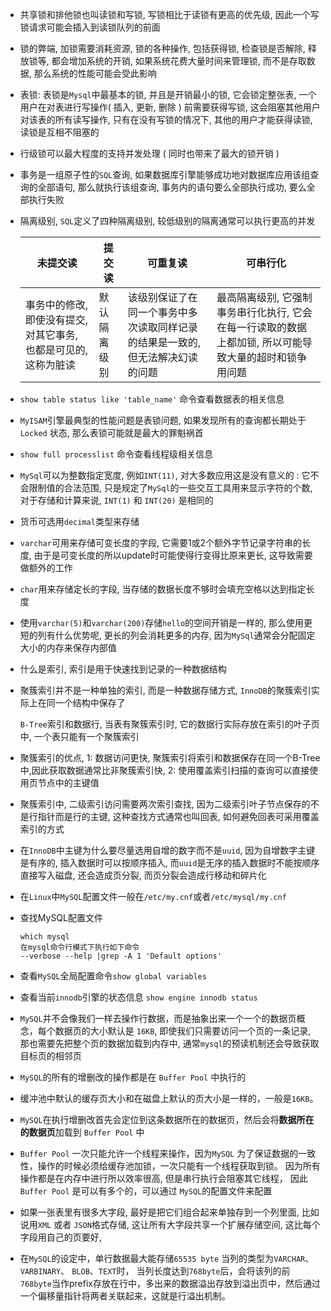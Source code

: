 - 共享锁和排他锁也叫读锁和写锁, 写锁相比于读锁有更高的优先级, 因此一个写锁请求可能会插入到读锁队列的前面

- 锁的弊端, 加锁需要消耗资源, 锁的各种操作, 包括获得锁, 检查锁是否解除, 释放锁等, 都会增加系统的开销, 如果系统花费大量时间来管理锁, 而不是存取数据, 那么系统的性能可能会受此影响

- 表锁: 表锁是`Mysql`中最基本的锁, 并且是开销最小的锁, 它会锁定整张表, 一个用户在对表进行写操作( 插入, 更新, 删除 ) 前需要获得写锁, 这会阻塞其他用户对该表的所有读写操作, 只有在没有写锁的情况下, 其他的用户才能获得读锁, 读锁是互相不阻塞的

- 行级锁可以最大程度的支持并发处理 ( 同时也带来了最大的锁开销 )

- 事务是一组原子性的`SQL`查询, 如果数据库引擎能够成功地对数据库应用该组查询的全部语句, 那么就执行该组查询, 事务内的语句要么全部执行成功, 要么全部执行失败

- 隔离级别, `SQL`定义了四种隔离级别, 较低级别的隔离通常可以执行更高的并发

  | 未提交读                                                     | 提交读       | 可重复读                                                     | 可串行化                                                     |
  | ------------------------------------------------------------ | ------------ | ------------------------------------------------------------ | ------------------------------------------------------------ |
  | 事务中的修改, 即使没有提交,对其它事务, 也都是可见的, 这称为脏读 | 默认隔离级别 | 该级别保证了在同一个事务中多次读取同样记录的结果是一致的, 但无法解决幻读的问题 | 最高隔离级别, 它强制事务串行化执行, 它会在每一行读取的数据上都加锁, 所以可能导致大量的超时和锁争用问题 |

- `show table status like 'table_name'` 命令查看数据表的相关信息

- `MyISAM`引擎最典型的性能问题是表锁问题, 如果发现所有的查询都长期处于 `Locked` 状态, 那么表锁可能就是最大的罪魁祸首

- `show full processlist` 命令查看线程级相关信息

- `MySql`可以为整数指定宽度, 例如`INT(11)`, 对大多数应用这是没有意义的 : 它不会限制值的合法范围, 只是规定了`MySql`的一些交互工具用来显示字符的个数, 对于存储和计算来说, `INT(1)` 和 `INT(20)` 是相同的

- 货币可选用`decimal`类型来存储

- `varchar`可用来存储可变长度的字段, 它需要1或2个额外字节记录字符串的长度, 由于是可变长度的所以update时可能使得行变得比原来更长, 这导致需要做额外的工作

- `char`用来存储定长的字段, 当存储的数据长度不够时会填充空格以达到指定长度

- 使用`varchar(5)`和`varchar(200)`存储`hello`的空间开销是一样的, 那么使用更短的列有什么优势呢, 更长的列会消耗更多的内存, 因为`MySql`通常会分配固定大小的内存来保存内部值

- 什么是索引, 索引是用于快速找到记录的一种数据结构

- 聚簇索引并不是一种单独的索引, 而是一种数据存储方式, `InnoDB`的聚簇索引实际上在同一个结构中保存了

  `B-Tree`索引和数据行, 当表有聚簇索引时, 它的数据行实际存放在索引的叶子页中, 一个表只能有一个聚簇索引
  
- 聚簇索引的优点, 1: 数据访问更快, 聚簇索引将索引和数据保存在同一个B-Tree中,因此获取数据通常比非聚簇索引快, 2: 使用覆盖索引扫描的查询可以直接使用页节点中的主键值

- 聚簇索引中, 二级索引访问需要两次索引查找,  因为二级索引叶子节点保存的不是行指针而是行的主键, 这种查找方式通常也叫回表, 如何避免回表可采用覆盖索引的方式

- 在`InnoDB`中主键为什么要尽量选用自增的数字而不是`uuid`, 因为自增数字主键是有序的, 插入数据时可以按顺序插入, 而`uuid`是无序的插入数据时不能按顺序直接写入磁盘, 还会造成页分裂, 而页分裂会造成行移动和碎片化

- 在`Linux`中`MySQL`配置文件一般在`/etc/my.cnf`或者`/etc/mysql/my.cnf`

- 查找MySQL配置文件

  ```
  which mysql
  在mysql命令行模式下执行如下命令
  --verbose --help |grep -A 1 'Default options'
  ```


- 查看`MySQL`全局配置命令`show global variables`
- 查看当前`innodb`引擎的状态信息 `show engine innodb status`
- `MySQL`并不会像我们一样去操作行数据，而是抽象出来一个一个的数据页概念，每个数据页的大小默认是 `16KB`,  即使我们只需要访问一个页的一条记录,  那也需要先把整个页的数据加载到内存中, 通常`mysql`的预读机制还会导致获取目标页的相邻页
-  `MySQL`的所有的增删改的操作都是在 `Buffer Pool` 中执行的 
-  缓冲池中默认的缓存页大小和在磁盘上默认的页大小是一样的，一般是`16KB`。 
-   `MySQL`在执行增删改首先会定位到这条数据所在的数据页，然后会将**数据所在的数据页**加载到 `Buffer Pool` 中 
-  `Buffer Pool` 一次只能允许一个线程来操作，因为`MySQL` 为了保证数据的一致性，操作的时候必须给缓存池加锁，一次只能有一个线程获取到锁。 因为所有操作都是在内存中进行所以效率很高,  但是串行执行会阻塞其它线程， 因此`Buffer Pool` 是可以有多个的，可以通过 `MySQL`的配置文件来配置
-  如果一张表里有很多大字段, 最好是把它们组合起来单独存到一个列里面, 比如说用`XML` 或者 `JSON`格式存储, 这让所有大字段共享一个扩展存储空间, 这比每个字段用自己的页要好,
-  在`MySQL`的设定中，单行数据最大能存储`65535 byte`  当列的类型为`VARCHAR`、 `VARBINARY`、 `BLOB`、`TEXT`时， 当列长度达到`768byte`后，会将该列的前`768byte`当作prefix存放在行中，多出来的数据溢出存放到溢出页中，然后通过一个偏移量指针将两者关联起来，这就是行溢出机制。  

